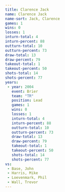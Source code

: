 ```yaml
---
title: Clarence Jack
name: Clarence Jack
name-sort: Jack, Clarence
games: 1
wins: 0
losses: 1
inturn-total: 4
inturn-percent: 88
outturn-total: 10
outturn-percent: 73
draw-total: 13
draw-percent: 79
takeout-total: 1
takeout-percent: 50
shots-total: 14
shots-percent: 77
years:
 - year: 2004
   event: Brier
   team: "TR"
   position: Lead
   games: 1
   wins: 0
   losses: 1
   inturn-total: 4
   inturn-percent: 88
   outturn-total: 10
   outturn-percent: 73
   draw-total: 13
   draw-percent: 79
   takeout-total: 1
   takeout-percent: 50
   shots-total: 14
   shots-percent: 77
vs:
 - Base, John
 - Harris, Mike
 - Loevenmark, Phil
 - Wall, Trevor
---
```

